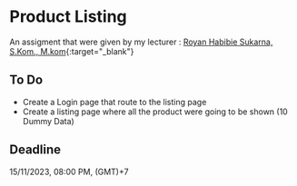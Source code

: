 # Product Listing

An assigment that were given by my lecturer :
[Royan Habibie Sukarna, S.Kom., M.kom](https://github.com/RoyanHabibie){:target="_blank"}

## To Do

- Create a Login page that route to the listing page
- Create a listing page where all the product were going to be shown (10 Dummy Data)

## Deadline

15/11/2023, 08:00 PM, (GMT)+7
